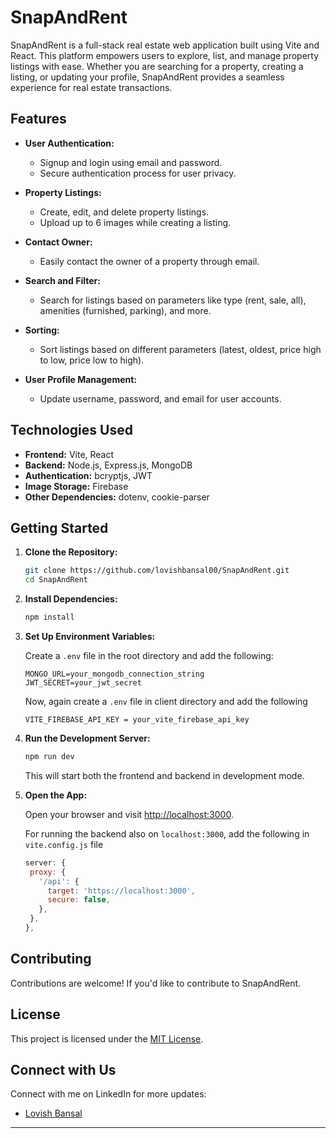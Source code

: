 # SnapAndRent

SnapAndRent is a full-stack real estate web application built using Vite and React. This platform empowers users to explore, list, and manage property listings with ease. Whether you are searching for a property, creating a listing, or updating your profile, SnapAndRent provides a seamless experience for real estate transactions.

## Features

- **User Authentication:**

  - Signup and login using email and password.
  - Secure authentication process for user privacy.

- **Property Listings:**

  - Create, edit, and delete property listings.
  - Upload up to 6 images while creating a listing.

- **Contact Owner:**

  - Easily contact the owner of a property through email.

- **Search and Filter:**

  - Search for listings based on parameters like type (rent, sale, all), amenities (furnished, parking), and more.

- **Sorting:**

  - Sort listings based on different parameters (latest, oldest, price high to low, price low to high).

- **User Profile Management:**
  - Update username, password, and email for user accounts.

## Technologies Used

- **Frontend:** Vite, React
- **Backend:** Node.js, Express.js, MongoDB
- **Authentication:** bcryptjs, JWT
- **Image Storage:** Firebase
- **Other Dependencies:** dotenv, cookie-parser

## Getting Started

1. **Clone the Repository:**

   ```bash
   git clone https://github.com/lovishbansal00/SnapAndRent.git
   cd SnapAndRent
   ```

2. **Install Dependencies:**

   ```bash
   npm install
   ```

3. **Set Up Environment Variables:**

   Create a `.env` file in the root directory and add the following:

   ```env
   MONGO_URL=your_mongodb_connection_string
   JWT_SECRET=your_jwt_secret
   ```

   Now, again create a `.env` file in client directory and add the following

   ```env
   VITE_FIREBASE_API_KEY = your_vite_firebase_api_key
   ```

4. **Run the Development Server:**

   ```bash
   npm run dev
   ```

   This will start both the frontend and backend in development mode.

5. **Open the App:**

   Open your browser and visit [http://localhost:3000](http://localhost:3000).

   For running the backend also on `localhost:3000`, add the following in `vite.config.js` file

   ```vite.config.js
   server: {
    proxy: {
      '/api': {
        target: 'https://localhost:3000',
        secure: false,
      },
    },
   },
   ```

## Contributing

Contributions are welcome! If you'd like to contribute to SnapAndRent.

## License

This project is licensed under the [MIT License](LICENSE).

## Connect with Us

Connect with me on LinkedIn for more updates:

- [Lovish Bansal](https://www.linkedin.com/in/lovishbansal00/)

---
